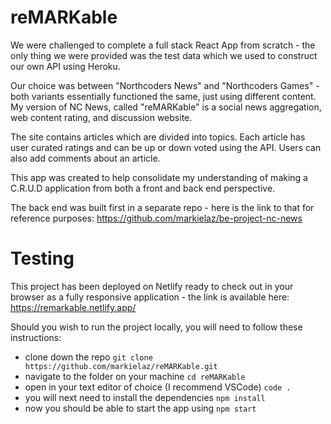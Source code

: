 # reMARKable

We were challenged to complete a full stack React App from scratch - the only thing we were provided was the test data which we used to construct our own API using Heroku.

Our choice was between "Northcoders News" and "Northcoders Games" - both variants essentially functioned the same, just using different content. My version of NC News, called "reMARKable" is a social news aggregation, web content rating, and discussion website.

The site contains articles which are divided into topics. Each article has user curated ratings and can be up or down voted using the API. Users can also add comments about an article.

This app was created to help consolidate my understanding of making a C.R.U.D application from both a front and back end perspective.

The back end was built first in a separate repo - here is the link to that for reference purposes: https://github.com/markielaz/be-project-nc-news

# Testing

This project has been deployed on Netlify ready to check out in your browser as a fully responsive application - the link is available here: https://remarkable.netlify.app/

Should you wish to run the project locally, you will need to follow these instructions: 

- clone down the repo `git clone https://github.com/markielaz/reMARKable.git`
- navigate to the folder on your machine `cd reMARKable`
- open in your text editor of choice (I recommend VSCode) `code .`
- you will next need to install the dependencies `npm install`
- now you should be able to start the app using `npm start`

